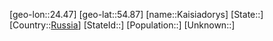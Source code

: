 ﻿---
location: [54.87,24.47]
type: City
tags:
- geo/City


SpocWebEntityId: 31258
isDeleted: false
confidential: public

---
[geo-lon::24.47]
[geo-lat::54.87]
[name::Kaisiadorys]
[State::]
[Country::[Russia](geo/Continent/Europe/Russia.md)]
[StateId::]
[Population::]
[Unknown::]

